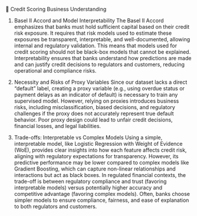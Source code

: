 📌 Credit Scoring Business Understanding
1. Basel II Accord and Model Interpretability
The Basel II Accord emphasizes that banks must hold sufficient capital based on their credit risk exposure. It requires that risk models used to estimate these exposures be transparent, interpretable, and well-documented, allowing internal and regulatory validation. This means that models used for credit scoring should not be black-box models that cannot be explained. Interpretability ensures that banks understand how predictions are made and can justify credit decisions to regulators and customers, reducing operational and compliance risks.

2. Necessity and Risks of Proxy Variables
Since our dataset lacks a direct “default” label, creating a proxy variable (e.g., using overdue status or payment delays as an indicator of default) is necessary to train any supervised model. However, relying on proxies introduces business risks, including misclassification, biased decisions, and regulatory challenges if the proxy does not accurately represent true default behavior. Poor proxy design could lead to unfair credit decisions, financial losses, and legal liabilities.

3. Trade-offs: Interpretable vs Complex Models
Using a simple, interpretable model, like Logistic Regression with Weight of Evidence (WoE), provides clear insights into how each feature affects credit risk, aligning with regulatory expectations for transparency. However, its predictive performance may be lower compared to complex models like Gradient Boosting, which can capture non-linear relationships and interactions but act as black boxes. In regulated financial contexts, the trade-off is between regulatory compliance and trust (favoring interpretable models) versus potentially higher accuracy and competitive advantage (favoring complex models). Often, banks choose simpler models to ensure compliance, fairness, and ease of explanation to both regulators and customers.
